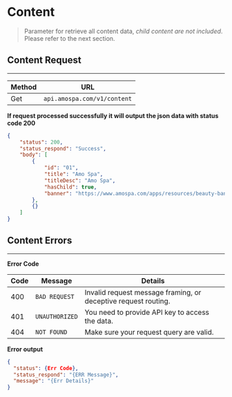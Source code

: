 # Content

> Parameter for retrieve all content data, _child content are not included_. Please refer to the next section.

## Content Request

---

| Method | URL                         |
| ------ | --------------------------- |
| Get    | `api.amospa.com/v1/content` |

**If request processed successfully it will output the json data with status code 200**

```json
{
	"status": 200,
	"status_respond": "Success",
	"body": [
		{
			"id": "01",
			"title": "Amo Spa",
			"titleDesc": "Amo Spa",
			"hasChild": true,
			"banner": "https://www.amospa.com/apps/resources/beauty-banner.jpg"
		},
		{}
	]
}
```

## Content Errors

---

**Error Code**

| Code | Message        | Details                                                        |
| ---- | -------------- | -------------------------------------------------------------- |
| 400  | `BAD REQUEST`  | Invalid request message framing, or deceptive request routing. |
| 401  | `UNAUTHORIZED` | You need to provide API key to access the data.                |
| 404  | `NOT FOUND`    | Make sure your request query are valid.                        |

**Error output**

```json
{
  "status": {Err Code},
  "status_respond": "{ERR Message}",
  "message": "{Err Details}"
}
```

&nbsp;

&nbsp;

&nbsp;

&nbsp;

&nbsp;

&nbsp;

&nbsp;

&nbsp;

&nbsp;
